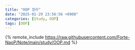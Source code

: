```yaml
---
title: "OOP 정리"
date: "2025-01-29 23:56:56 +0900"
categories: [Study, OOP]
tags: [OOP]
---
```


{% remote_include https://raw.githubusercontent.com/Forte-NaoP/Note/main/study/OOP.md %}
